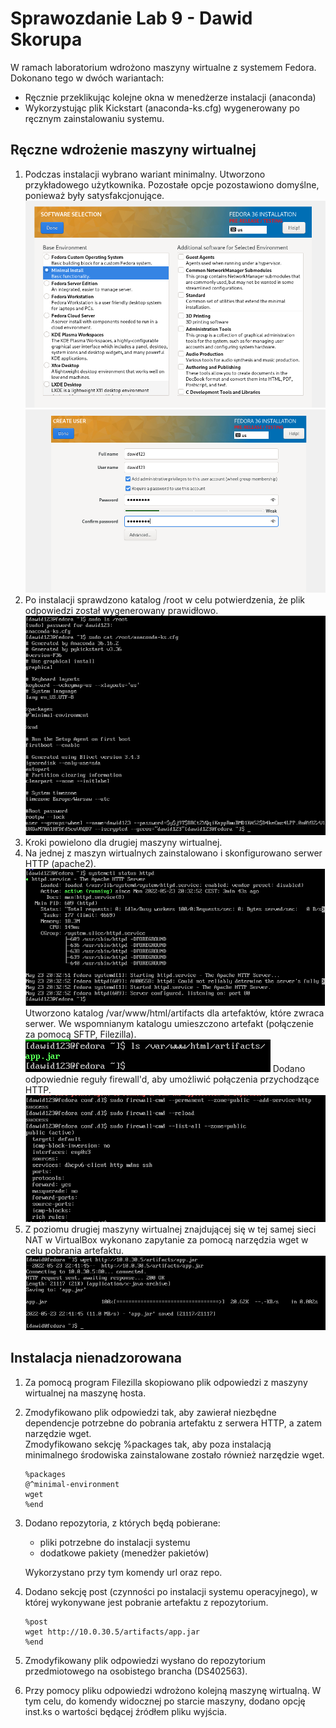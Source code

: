 # Sprawozdanie Lab 9 - Dawid Skorupa

W ramach laboratorium wdrożono maszyny wirtualne z systemem Fedora. Dokonano tego w dwóch wariantach:
* Ręcznie przeklikując kolejne okna w menedżerze instalacji (anaconda)
* Wykorzystując plik Kickstart (anaconda-ks.cfg) wygenerowany po ręcznym zainstalowaniu systemu.

## Ręczne wdrożenie maszyny wirtualnej

1. Podczas instalacji wybrano wariant minimalny. Utworzono przykładowego użytkownika. Pozostałe opcje pozostawiono domyślne, ponieważ były satysfakcjonujące.
![title](screenshots/install1.png)
![title](screenshots/install2.png)
2. Po instalacji sprawdzono katalog /root w celu potwierdzenia, że plik odpowiedzi został wygenerowany prawidłowo.
![title](screenshots/kickstart.png)
3. Kroki powielono dla drugiej maszyny wirtualnej.
4. Na jednej z maszyn wirtualnych zainstalowano i skonfigurowano serwer HTTP (apache2).  
![title](screenshots/apache.png)
Utworzono katalog /var/www/html/artifacts dla artefaktów, które zwraca serwer. We wspomnianym katalogu umieszczono artefakt (połączenie za pomocą SFTP, Filezilla).
![title](screenshots/artifact.png)
Dodano odpowiednie reguły firewall'd, aby umożliwić połączenia przychodzące HTTP.  
![title](screenshots/firewall.png)
5. Z poziomu drugiej maszyny wirtualnej znajdującej się w tej samej sieci NAT w VirtualBox wykonano zapytanie za pomocą narzędzia wget w celu pobrania artefaktu.
![title](screenshots/wget.png)

## Instalacja nienadzorowana

1. Za pomocą program Filezilla skopiowano plik odpowiedzi z maszyny wirtualnej na maszynę hosta.
2. Zmodyfikowano plik odpowiedzi tak, aby zawierał niezbędne dependencje potrzebne do pobrania artefaktu z serwera HTTP, a zatem narzędzie wget.  
Zmodyfikowano sekcję %packages tak, aby poza instalacją minimalnego środowiska zainstalowane zostało również narzędzie wget.  

    ```
    %packages
    @^minimal-environment
    wget
    %end
    ```
3. Dodano repozytoria, z których będą pobierane:
   * pliki potrzebne do instalacji systemu
   * dodatkowe pakiety (menedżer pakietów)  

    Wykorzystano przy tym komendy url oraz repo.
4. Dodano sekcję post (czynności po instalacji systemu operacyjnego), w której wykonywane jest pobranie artefaktu z repozytorium.
    ```
    %post
    wget http://10.0.30.5/artifacts/app.jar
    %end
    ```
5. Zmodyfikowany plik odpowiedzi wysłano do repozytorium przedmiotowego na osobistego brancha (DS402563).
6. Przy pomocy pliku odpowiedzi wdrożono kolejną maszynę wirtualną. W tym celu, do komendy widocznej po starcie maszyny, dodano opcję inst.ks o wartości będącej źródłem pliku wyjścia.